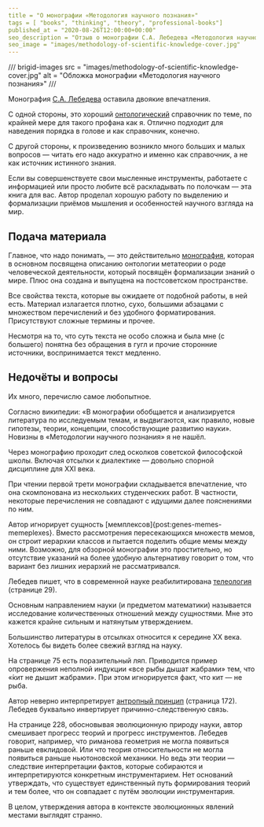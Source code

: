 ```yaml
---
title = "О монографии «Методология научного познания»"
tags = [ "books", "thinking", "theory", "professional-books"]
published_at = "2020-08-26T12:00:00+00:00"
seo_description = "Отзыв о монографии С.А. Лебедева «Методология научного познания». Читать аккуратно, как справочник, а не как источник истинного знания."
seo_image = "images/methodology-of-scientific-knowledge-cover.jpg"
---
```


/// brigid-images
src = "images/methodology-of-scientific-knowledge-cover.jpg"
alt = "Обложка монографии «Методология научного познания»"
///

Монография [С.А. Лебедева](https://ru.wikipedia.org/wiki/%D0%9B%D0%B5%D0%B1%D0%B5%D0%B4%D0%B5%D0%B2,_%D0%A1%D0%B5%D1%80%D0%B3%D0%B5%D0%B9_%D0%90%D0%BB%D0%B5%D0%BA%D1%81%D0%B0%D0%BD%D0%B4%D1%80%D0%BE%D0%B2%D0%B8%D1%87_(%D1%84%D0%B8%D0%BB%D0%BE%D1%81%D0%BE%D1%84)) оставила двоякие впечатления.

С одной стороны, это хороший [онтологический](https://ru.wikipedia.org/wiki/%D0%9E%D0%BD%D1%82%D0%BE%D0%BB%D0%BE%D0%B3%D0%B8%D1%8F_(%D0%B8%D0%BD%D1%84%D0%BE%D1%80%D0%BC%D0%B0%D1%82%D0%B8%D0%BA%D0%B0)) справочник по теме, по крайней мере для такого профана как я. Отлично подходит для наведения порядка в голове и как справочник, конечно.

С другой стороны, к произведению возникло много больших и малых вопросов — читать его надо аккуратно и именно как справочник, а не как источник истинного знания.

Если вы совершенствуете свои мысленные инструменты, работаете с информацией или просто любите всё раскладывать по полочкам — эта книга для вас. Автор проделал хорошую работу по выделению и формализации приёмов мышления и особенностей научного взгляда на мир.

<!-- more -->

## Подача материала

Главное, что надо понимать, — это действительно [монография](https://ru.wikipedia.org/wiki/%D0%9C%D0%BE%D0%BD%D0%BE%D0%B3%D1%80%D0%B0%D1%84%D0%B8%D1%8F), которая в основном посвящена описанию онтологии метатеории о роде человеческой деятельности, который посвящён формализации знаний о мире. Плюс она создана и выпущена на постсоветском пространстве.

Все свойства текста, которые вы ожидаете от подобной работы, в ней есть. Материал излагается плотно, сухо, большими абзацами с множеством перечислений и без удобного форматирования. Присутствуют сложные термины и прочее.

Несмотря на то, что суть текста не особо сложна и была мне (с большего) понятна без обращения в гугл и прочие сторонние источники, воспринимается текст медленно.

## Недочёты и вопросы

Их много, перечислю самое любопытное.

Согласно википедии: «В монографии обобщается и анализируется литература по исследуемым темам, и выдвигаются, как правило, новые гипотезы, теории, концепции, способствующие развитию науки». Новизны в «Методологии научного познания» я не нашёл.

Через монографию проходит след осколков советской философской школы. Включая отсылки к диалектике — довольно спорной дисциплине для XXI века.

При чтении первой трети монографии складывается впечатление, что она скомпонована из нескольких студенческих работ. В частности, некоторые перечисления не совпадают с идущими далее пояснениями по ним.

Автор игнорирует сущность [мемплексов]{post:genes-memes-memeplexes}. Вместо рассмотрения пересекающихся множеств мемов, он строит иерархии классов и пытается поделить общие мемы между ними. Возможно, для обзорной монографии это простительно, но отсутствие указаний на более удобную альтернативу говорит о том, что вариант без лишних иерархий не рассматривался.

Лебедев пишет, что в современной науке реабилитирована [телеология](https://ru.wikipedia.org/wiki/%D0%A2%D0%B5%D0%BB%D0%B5%D0%BE%D0%BB%D0%BE%D0%B3%D0%B8%D1%8F) (странице 29).

Основным направлением науки (и предметом математики) называется исследование количественных отношений между сущностями. Мне это кажется крайне сильным и натянутым утверждением.

Большинство литературы в отсылках относится к середине XX века. Хотелось бы видеть более свежий взгляд на науку.

На странице 75 есть поразительный ляп. Приводится пример опровержения неполной индукции «все рыбы дышат жабрами» тем, что «́кит не дышит жабрами». При этом игнорируется факт, что кит — не рыба.

Автор неверно интерпретирует [антропный принцип](https://ru.wikipedia.org/wiki/%D0%90%D0%BD%D1%82%D1%80%D0%BE%D0%BF%D0%BD%D1%8B%D0%B9_%D0%BF%D1%80%D0%B8%D0%BD%D1%86%D0%B8%D0%BF) (страница 172). Лебедев буквально инвертирует причинно-следственную связь.

На странице 228, обосновывая эволюционную природу науки, автор смешивает прогресс теорий и прогресс инструментов. Лебедев говорит, например, что риманова геометрия не могла появиться раньше евклидовой. Или что теория относительности не могла появиться раньше ньютоновской механики. Но ведь эти теории — следствие интерпретации фактов, которые собираются и интерпретируются конкретным инструментарием. Нет оснований утверждать, что существует единственный путь формирования теорий и тем более, что он совпадает с путём эволюции инструментария.

В целом, утверждения автора в контексте эволюционных явлений местами выглядят странно.
